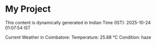 # My Project

This content is dynamically generated in Indian Time (IST): 2025-10-24 01:07:54 IST


Current Weather in Coimbatore:
Temperature: 25.88 °C
Condition: haze
